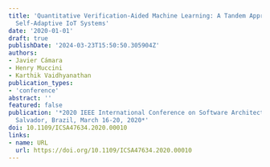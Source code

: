 ```yaml
---
title: 'Quantitative Verification-Aided Machine Learning: A Tandem Approach for Architecting
  Self-Adaptive IoT Systems'
date: '2020-01-01'
draft: true
publishDate: '2024-03-23T15:50:50.305904Z'
authors:
- Javier Cámara
- Henry Muccini
- Karthik Vaidhyanathan
publication_types:
- 'conference'
abstract: ''
featured: false
publication: '*2020 IEEE International Conference on Software Architecture, ICSA 2020,
  Salvador, Brazil, March 16-20, 2020*'
doi: 10.1109/ICSA47634.2020.00010
links:
- name: URL
  url: https://doi.org/10.1109/ICSA47634.2020.00010
---
```


